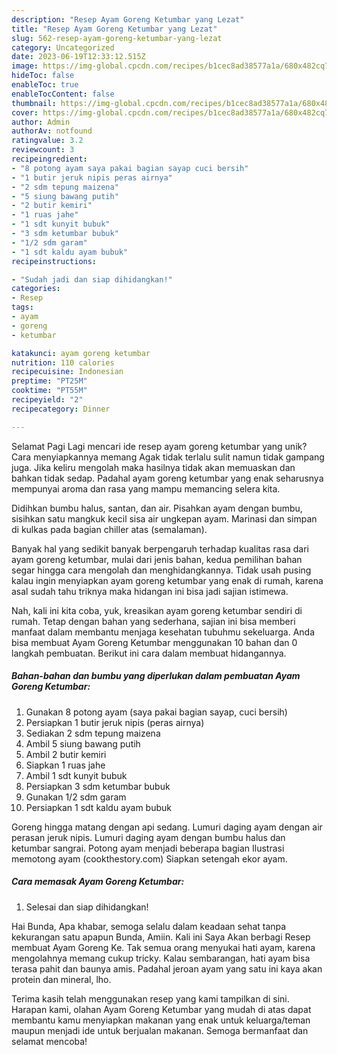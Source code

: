 ```yaml
---
description: "Resep Ayam Goreng Ketumbar yang Lezat"
title: "Resep Ayam Goreng Ketumbar yang Lezat"
slug: 562-resep-ayam-goreng-ketumbar-yang-lezat
category: Uncategorized
date: 2023-06-19T12:33:12.515Z
image: https://img-global.cpcdn.com/recipes/b1cec8ad38577a1a/680x482cq70/ayam-goreng-ketumbar-foto-resep-utama.jpg
hideToc: false
enableToc: true
enableTocContent: false
thumbnail: https://img-global.cpcdn.com/recipes/b1cec8ad38577a1a/680x482cq70/ayam-goreng-ketumbar-foto-resep-utama.jpg
cover: https://img-global.cpcdn.com/recipes/b1cec8ad38577a1a/680x482cq70/ayam-goreng-ketumbar-foto-resep-utama.jpg
author: Admin
authorAv: notfound
ratingvalue: 3.2
reviewcount: 3
recipeingredient:
- "8 potong ayam saya pakai bagian sayap cuci bersih"
- "1 butir jeruk nipis peras airnya"
- "2 sdm tepung maizena"
- "5 siung bawang putih"
- "2 butir kemiri"
- "1 ruas jahe"
- "1 sdt kunyit bubuk"
- "3 sdm ketumbar bubuk"
- "1/2 sdm garam"
- "1 sdt kaldu ayam bubuk"
recipeinstructions:

- "Sudah jadi dan siap dihidangkan!"
categories:
- Resep
tags:
- ayam
- goreng
- ketumbar

katakunci: ayam goreng ketumbar 
nutrition: 110 calories
recipecuisine: Indonesian
preptime: "PT25M"
cooktime: "PT55M"
recipeyield: "2"
recipecategory: Dinner

---
```



Selamat Pagi Lagi mencari ide resep ayam goreng ketumbar yang unik? Cara menyiapkannya memang Agak tidak terlalu sulit namun tidak gampang juga. Jika keliru mengolah maka hasilnya tidak akan memuaskan dan bahkan tidak sedap. Padahal ayam goreng ketumbar yang enak seharusnya mempunyai aroma dan rasa yang mampu memancing selera kita.


Didihkan bumbu halus, santan, dan air. Pisahkan ayam dengan bumbu, sisihkan satu mangkuk kecil sisa air ungkepan ayam. Marinasi dan simpan di kulkas pada bagian chiller atas (semalaman).

Banyak hal yang sedikit banyak berpengaruh terhadap kualitas rasa dari ayam goreng ketumbar, mulai dari jenis bahan, kedua pemilihan bahan segar hingga cara mengolah dan menghidangkannya. Tidak usah pusing kalau ingin menyiapkan ayam goreng ketumbar yang enak di rumah, karena asal sudah tahu triknya maka hidangan ini bisa jadi sajian istimewa.


Nah, kali ini kita coba, yuk, kreasikan ayam goreng ketumbar sendiri di rumah. Tetap dengan bahan yang sederhana, sajian ini bisa memberi manfaat dalam membantu menjaga kesehatan tubuhmu sekeluarga. Anda bisa membuat Ayam Goreng Ketumbar menggunakan 10 bahan dan 0 langkah pembuatan. Berikut ini cara dalam membuat hidangannya.

<!--inarticleads1-->

##### Bahan-bahan dan bumbu yang diperlukan dalam pembuatan Ayam Goreng Ketumbar:

1. Gunakan 8 potong ayam (saya pakai bagian sayap, cuci bersih)
1. Persiapkan 1 butir jeruk nipis (peras airnya)
1. Sediakan 2 sdm tepung maizena
1. Ambil 5 siung bawang putih
1. Ambil 2 butir kemiri
1. Siapkan 1 ruas jahe
1. Ambil 1 sdt kunyit bubuk
1. Persiapkan 3 sdm ketumbar bubuk
1. Gunakan 1/2 sdm garam
1. Persiapkan 1 sdt kaldu ayam bubuk


Goreng hingga matang dengan api sedang. Lumuri daging ayam dengan air perasan jeruk nipis. Lumuri daging ayam dengan bumbu halus dan ketumbar sangrai. Potong ayam menjadi beberapa bagian Ilustrasi memotong ayam (cookthestory.com) Siapkan setengah ekor ayam. 

<!--inarticleads2-->

##### Cara memasak Ayam Goreng Ketumbar:


1. Selesai dan siap dihidangkan!

Hai Bunda, Apa khabar, semoga selalu dalam keadaan sehat tanpa kekurangan satu apapun Bunda, Amiin. Kali ini Saya Akan berbagi Resep membuat Ayam Goreng Ke. Tak semua orang menyukai hati ayam, karena mengolahnya memang cukup tricky. Kalau sembarangan, hati ayam bisa terasa pahit dan baunya amis. Padahal jeroan ayam yang satu ini kaya akan protein dan mineral, lho. 

Terima kasih telah menggunakan resep yang kami tampilkan di sini. Harapan kami, olahan Ayam Goreng Ketumbar yang mudah di atas dapat membantu kamu menyiapkan makanan yang enak untuk keluarga/teman maupun menjadi ide untuk berjualan makanan. Semoga bermanfaat dan selamat mencoba!
